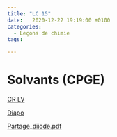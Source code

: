 ```yaml
---
title: "LC 15"
date:   2020-12-22 19:19:00 +0100
categories:
  - Leçons de chimie
tags:

---
```

# Solvants (CPGE)

[CR LV](/assets/pdf/LC15.pdf)

<object class="pdf fitvidsignore" data="/assets/pdf/LC15.pdf" type="application/pdf"></object>

<a href="/assets/pptx/LC15.pptx" download>Diapo</a>


<a href="/assets/pdf/Partage_diiode.pdf" download>Partage_diiode.pdf</a>

